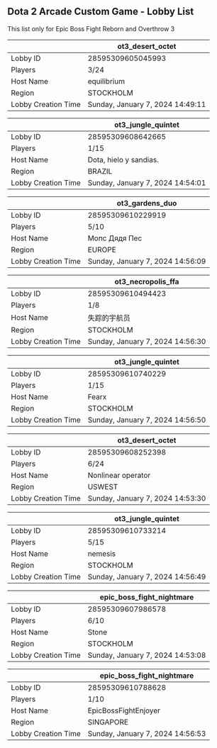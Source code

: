 ## Dota 2 Arcade Custom Game - Lobby List

This list only for Epic Boss Fight Reborn and Overthrow 3

|  | ot3_desert_octet |
| ------ | ------ |
| Lobby ID | 28595309605045993 |
| Players | 3/24 |
| Host Name | equilibrium |
| Region | STOCKHOLM |
| Lobby Creation Time | Sunday, January 7, 2024 14:49:11 |


|  | ot3_jungle_quintet |
| ------ | ------ |
| Lobby ID | 28595309608642665 |
| Players | 1/15 |
| Host Name | Dota, hielo y sandias. |
| Region | BRAZIL |
| Lobby Creation Time | Sunday, January 7, 2024 14:54:01 |


|  | ot3_gardens_duo |
| ------ | ------ |
| Lobby ID | 28595309610229919 |
| Players | 5/10 |
| Host Name | Мопс Дядя Пес |
| Region | EUROPE |
| Lobby Creation Time | Sunday, January 7, 2024 14:56:09 |


|  | ot3_necropolis_ffa |
| ------ | ------ |
| Lobby ID | 28595309610494423 |
| Players | 1/8 |
| Host Name | 失踪的宇航员 |
| Region | STOCKHOLM |
| Lobby Creation Time | Sunday, January 7, 2024 14:56:30 |


|  | ot3_jungle_quintet |
| ------ | ------ |
| Lobby ID | 28595309610740229 |
| Players | 1/15 |
| Host Name | Fearx |
| Region | STOCKHOLM |
| Lobby Creation Time | Sunday, January 7, 2024 14:56:50 |


|  | ot3_desert_octet |
| ------ | ------ |
| Lobby ID | 28595309608252398 |
| Players | 6/24 |
| Host Name | Nonlinear operator |
| Region | USWEST |
| Lobby Creation Time | Sunday, January 7, 2024 14:53:30 |


|  | ot3_jungle_quintet |
| ------ | ------ |
| Lobby ID | 28595309610733214 |
| Players | 5/15 |
| Host Name | nemesis |
| Region | STOCKHOLM |
| Lobby Creation Time | Sunday, January 7, 2024 14:56:49 |


|  | epic_boss_fight_nightmare |
| ------ | ------ |
| Lobby ID | 28595309607986578 |
| Players | 6/10 |
| Host Name | Stone |
| Region | STOCKHOLM |
| Lobby Creation Time | Sunday, January 7, 2024 14:53:08 |


|  | epic_boss_fight_nightmare |
| ------ | ------ |
| Lobby ID | 28595309610788628 |
| Players | 1/10 |
| Host Name | EpicBossFightEnjoyer |
| Region | SINGAPORE |
| Lobby Creation Time | Sunday, January 7, 2024 14:56:53 |


